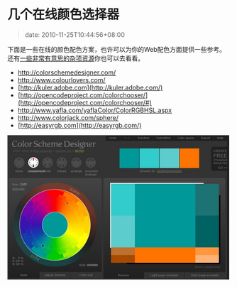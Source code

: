 # 几个在线颜色选择器
>date: 2010-11-25T10:44:56+08:00


下面是一些在线的颜色配色方案，也许可以为你的Web配色方面提供一些参考。还有[一些非常有意思的杂项资源](https://coolshell.cn/articles/3013.html)你也可以去看看。


* <http://colorschemedesigner.com/>
* <http://www.colourlovers.com/>
* [http://kuler.adobe.com](http://kuler.adobe.com/)
* [http://opencodeproject.com/colorchooser/](http://opencodeproject.com/colorchooser/#)
* <http://www.yafla.com/yaflaColor/ColorRGBHSL.aspx>
* <http://www.colorjack.com/sphere/>
* [http://easyrgb.com](http://easyrgb.com/)


![](/assets/images/coolshell.cn/wp-content/uploads/2010/11/Color-Scheme.jpg "Color Scheme")



